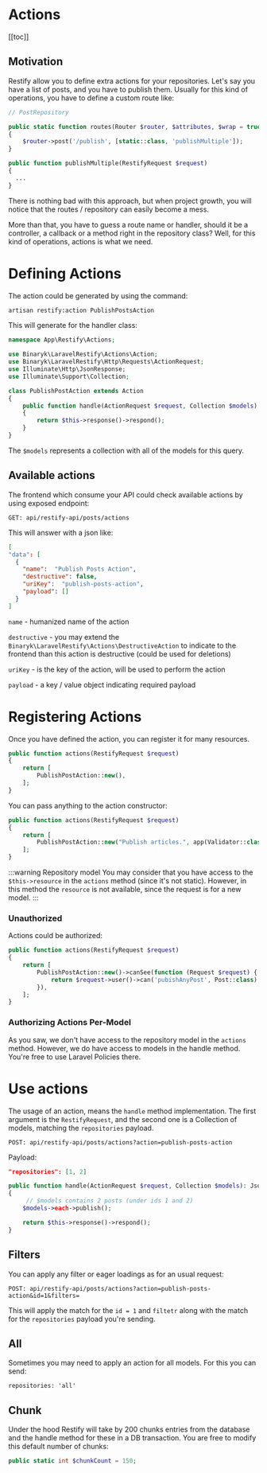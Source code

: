 # Actions 

[[toc]]

## Motivation

Restify allow you to define extra actions for your repositories. Let's say you have a list of posts, and you have to publish them. Usually for this kind of operations, you have to define a custom route like: 


```php
// PostRepository

public static function routes(Router $router, $attributes, $wrap = true)
{
    $router->post('/publish', [static::class, 'publishMultiple']);
}

public function publishMultiple(RestifyRequest $request)
{
  ...
}
```

There is nothing bad with this approach, but when project growth, you will notice that the routes / repository can easily become a mess. 

More than that, you have to guess a route name or handler, should it be a controller, a callback or a method right in the repository class? Well, for this kind of operations, actions is what we need.

# Defining Actions

The action could be generated by using the command: 

```bash
artisan restify:action PublishPostsAction
```

This will generate for the handler class:

```php
namespace App\Restify\Actions;

use Binaryk\LaravelRestify\Actions\Action;
use Binaryk\LaravelRestify\Http\Requests\ActionRequest;
use Illuminate\Http\JsonResponse;
use Illuminate\Support\Collection;

class PublishPostAction extends Action
{
    public function handle(ActionRequest $request, Collection $models): JsonResponse
    {
        return $this->response()->respond();
    }
}
```

The `$models` represents a collection with all of the models for this query.


## Available actions

The frontend which consume your API could check available actions by using exposed endpoint: 

```http request
GET: api/restify-api/posts/actions
```

This will answer with a json like:

```json
[
"data": [
  {
    "name":  "Publish Posts Action",
    "destructive": false,
    "uriKey":  "publish-posts-action",
    "payload": []
  }
]
```

`name` - humanized name of the action

`destructive` - you may extend the `Binaryk\LaravelRestify\Actions\DestructiveAction` to indicate to the frontend than this action is destructive (could be used for deletions)

`uriKey` - is the key of the action, will be used to perform the action

`payload` - a key / value object indicating required payload

# Registering Actions

Once you have defined the action, you can register it for many resources. 


```php
public function actions(RestifyRequest $request)
{
    return [
        PublishPostAction::new(),
    ];
}
```

You can pass anything to the action constructor: 

```php
public function actions(RestifyRequest $request)
{
    return [
        PublishPostAction::new("Publish articles.", app(Validator::class)),
    ];
}
```

:::warning Repository model
You may consider that you have access to the `$this->resource` in the `actions` method (since it's not static).
However, in this method the `resource` is not available, since the request is for a new model.
:::

### Unauthorized

Actions could be authorized:

```php
public function actions(RestifyRequest $request)
{
    return [
        PublishPostAction::new()->canSee(function (Request $request) {
            return $request->user()->can('pubishAnyPost', Post::class),
        }),
    ];
}
```

### Authorizing Actions Per-Model

As you saw, we don't have access to the repository model in the `actions` method. However, we do have access to models in the handle method. You're free to use Laravel Policies there.


# Use actions

The usage of an action, means the `handle` method implementation. The first argument is the `RestifyRequest`, and the second one is a Collection of models, matching the `repositories` payload.


```http request
POST: api/restify-api/posts/actions?action=publish-posts-action
```

Payload:

```json
"repositories": [1, 2]
```

```php
public function handle(ActionRequest $request, Collection $models): JsonResponse
{
     // $models contains 2 posts (under ids 1 and 2)
    $models->each->publish();

    return $this->response()->respond();
}
```


## Filters

You can apply any filter or eager loadings as for an usual request: 

```http request
POST: api/restify-api/posts/actions?action=publish-posts-action&id=1&filters=
```

This will apply the match for the `id = 1` and `filtetr` along with the match for the `repositories` payload you're sending.

## All

Sometimes you may need to apply an action for all models. For this you can send: 

```http request
repositories: 'all'
```

## Chunk

Under the hood Restify will take by 200 chunks entries from the database and the handle method for these in a DB transaction. You are free to modify this default number of chunks: 

```php
public static int $chunkCount = 150;
```
